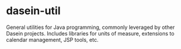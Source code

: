 dasein-util
===========

General utilities for Java programming, commonly leveraged by other Dasein projects. Includes libraries for units of measure, extensions to calendar management, JSP tools, etc.